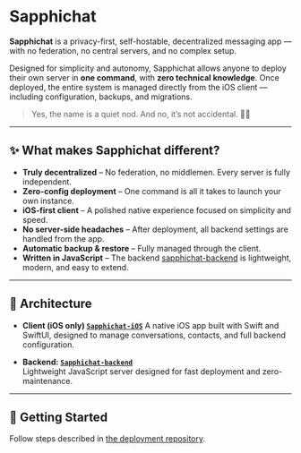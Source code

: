 # Sapphichat

**Sapphichat** is a privacy-first, self-hostable, decentralized messaging app — with no federation, no central servers, and no complex setup.

Designed for simplicity and autonomy, Sapphichat allows anyone to deploy their own server in **one command**, with **zero technical knowledge**. Once deployed, the entire system is managed directly from the iOS client — including configuration, backups, and migrations.

> Yes, the name is a quiet nod. And no, it’s not accidental. 🏳️‍🌈

---

## ✨ What makes Sapphichat different?

- **Truly decentralized** – No federation, no middlemen. Every server is fully independent.
- **Zero-config deployment** – One command is all it takes to launch your own instance.
- **iOS-first client** – A polished native experience focused on simplicity and speed.
- **No server-side headaches** – After deployment, all backend settings are handled from the app.
- **Automatic backup & restore** – Fully managed through the client.
- **Written in JavaScript** – The backend [sapphichat-backend](https://github.com/Sapphichat/Sapphichat-backend) is lightweight, modern, and easy to extend.

---

## 🧩 Architecture

- **Client (iOS only) [`Sapphichat-iOS`](https://github.com/Sapphichat/Sapphichat-iOS)**
  A native iOS app built with Swift and SwiftUI, designed to manage conversations, contacts, and full backend configuration.

- **Backend: [`Sapphichat-backend`](https://github.com/Sapphichat/Sapphichat-backend)**  
  Lightweight JavaScript server designed for fast deployment and zero-maintenance.

---

## 🚀 Getting Started

Follow steps described in [the deployment repository](https://github.com/Sapphichat/Deployment).
